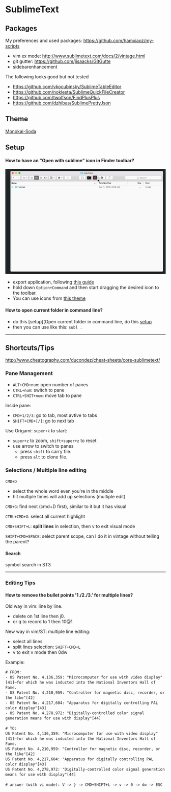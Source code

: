 # SublimeText

## Packages
My preferences and used packages: https://github.com/hamxiaoz/my-scripts

- vim ex mode: http://www.sublimetext.com/docs/2/vintage.html 
- git gutter: https://github.com/jisaacks/GitGutte
- sidebarenhancement

The following looks good but not tested
- https://github.com/vkocubinsky/SublimeTableEditor
- https://github.com/noklesta/SublimeQuickFileCreator
- https://github.com/twolfson/FindPlusPlus
- https://github.com/dzhibas/SublimePrettyJson

## Theme
[Monokai-Soda](https://github.com/hamxiaoz/Monokai-Soda-hamxiaoz)

## Setup

#### How to have an "Open with sublime" icon in Finder toolbar? 
![](/img/sublime-open-folder-from-toolbar.gif)

- export application, following [this guide](http://hohonuuli.blogspot.com/2013/07/open-filesfolder-selected-in-finder.html)
- hold down `Option+Command` and then start dragging the desired icon to the toolbar.
- You can use icons from [this theme](https://github.com/jamiewilson/predawn/tree/master/dock-icons)

#### How to open current folder in command line?
- do this [setup](Open current folder in command line, do this [setup](x)
- then you can use like this: `subl .`


---

## Shortcuts/Tips

http://www.cheatography.com/ducondez/cheat-sheets/core-sublimetext/

### Pane Management
- `ALT+CMD+num`: open number of panes
- `CTRL+num`: switch to pane
- `CTRL+SHIT+num`: move tab to pane

Inside pane:
- `CMD+1/2/3`: go to tab, most avtive to tabs
- `SHIFT+CMD+[/]`: go to next tab

Use Origami: `super+k` to start:
- `super+z` to zoom, `shift+super+z` to reset
- use arrow to switch to panes
  - press `shift` to carry file.
  - press `alt` to clone file.


### Selections / Multiple line editing
`CMD+D` 
- select the whole word even you're in the middle
- hit multiple times will add up selections (multiple edit)

`CMD+G`: find next (cmd+D first), similar to it but it has visual

`CTRL+CMD+G`: select all current highlight

`CMD+SHIFT+L`: **split lines** in selection, then v to exit visual mode

`SHIFT+CMD+SPACE`: select parent scope, can I do it in vintage without telling the parent?


#### Search
symbol search in ST3



---

### Editing Tips

#### How to remove the bullet points '1./2./3.' for multiple lines?
Old way in vim: line by line.
- delete on 1st line then j0.
- or q to record to 1 then 10@1

New way in vim/ST: multiple line editing:
- select all lines
- split lines selection: `SHIFT+CMD+L`
- v to exit v mode then 0dw

Example:

```
# FROM:
- US Patent No. 4,136,359: "Microcomputer for use with video display"[41]—for which he was inducted into the National Inventors Hall of Fame.
- US Patent No. 4,210,959: "Controller for magnetic disc, recorder, or the like"[42]
- US Patent No. 4,217,604: "Apparatus for digitally controlling PAL color display"[43]
- US Patent No. 4,278,972: "Digitally-controlled color signal generation means for use with display"[44]

# TO:
US Patent No. 4,136,359: "Microcomputer for use with video display"[41]—for which he was inducted into the National Inventors Hall of Fame.
US Patent No. 4,210,959: "Controller for magnetic disc, recorder, or the like"[42]
US Patent No. 4,217,604: "Apparatus for digitally controlling PAL color display"[43]
US Patent No. 4,278,972: "Digitally-controlled color signal generation means for use with display"[44]

# answer (with vi mode): V -> } -> CMD+SHIFT+L -> v -> 0 -> dw -> ESC
```

